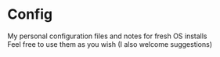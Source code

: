 # Config

My personal configuration files and notes for fresh OS installs  
Feel free to use them as you wish (I also welcome suggestions)
